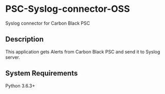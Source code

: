 # PSC-Syslog-connector-OSS
Syslog connector for Carbon Black PSC

## Description
This application gets Alerts from Carbon Black PSC and send it to Syslog server.

## System Requirements
Python 3.6.3+
